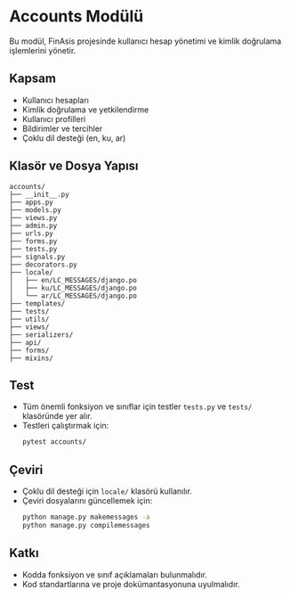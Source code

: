 # Accounts Modülü

Bu modül, FinAsis projesinde kullanıcı hesap yönetimi ve kimlik doğrulama işlemlerini yönetir.

## Kapsam
- Kullanıcı hesapları
- Kimlik doğrulama ve yetkilendirme
- Kullanıcı profilleri
- Bildirimler ve tercihler
- Çoklu dil desteği (en, ku, ar)

## Klasör ve Dosya Yapısı
```
accounts/
├── __init__.py
├── apps.py
├── models.py
├── views.py
├── admin.py
├── urls.py
├── forms.py
├── tests.py
├── signals.py
├── decorators.py
├── locale/
│   ├── en/LC_MESSAGES/django.po
│   ├── ku/LC_MESSAGES/django.po
│   └── ar/LC_MESSAGES/django.po
├── templates/
├── tests/
├── utils/
├── views/
├── serializers/
├── api/
├── forms/
├── mixins/
```

## Test
- Tüm önemli fonksiyon ve sınıflar için testler `tests.py` ve `tests/` klasöründe yer alır.
- Testleri çalıştırmak için:
  ```bash
  pytest accounts/
  ```

## Çeviri
- Çoklu dil desteği için `locale/` klasörü kullanılır.
- Çeviri dosyalarını güncellemek için:
  ```bash
  python manage.py makemessages -a
  python manage.py compilemessages
  ```

## Katkı
- Kodda fonksiyon ve sınıf açıklamaları bulunmalıdır.
- Kod standartlarına ve proje dokümantasyonuna uyulmalıdır. 